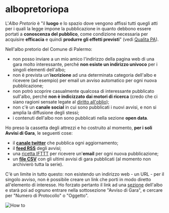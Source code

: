 albopretoriopa
==============

L'*Albo Pretorio* è "il **luogo** e lo spazio dove vengono affissi tutti quegli atti per i quali la legge impone la pubblicazione in quanto debbono essere portati a **conoscenza del pubblico**, come condizione necessaria per acquisire **efficacia** e quindi **produrre gli effetti previsti**" (vedi [Qualita PA](http://qualitapa.gov.it/relazioni-con-i-cittadini/open-government/strumenti-della-pa-digitale/albo-pretorio-on-line/)).

Nell'albo pretorio del Comune di Palermo:
* non posso inviare a un mio amico l'indirizzo della pagina web di una gara molto interessante, perché **non esiste un indirizzo univoco** per i singoli elementi dell'albo;
* non è prevista un'**iscrizione** ad una determinata categoria dell'albo e ricevere (ad esempio) per email un avviso automatico per ogni nuova pubblicazione;
* non potrò scoprire casualmente qualcosa di interessante pubblicato sull'albo, perché **non è indicizzato dai motori di ricerca** (credo che ci siano ragioni sensate legate al [diritto all'oblio](https://it.wikipedia.org/wiki/Diritto_all'oblio));
* non c'è un **canale social** in cui sono pubblicati i nuovi avvisi, e non si amplia la diffusione degli stessi;
* i contenuti dell'albo non sono pubblicati nella sezione **open data**.

Ho preso la cassetta degli attrezzi e ho costruito al momento, **per i soli  Avvisi di Gara**,  le seguenti cose:

* il **[canale twitter](https://twitter.com/albopretoriopa)** che pubblica ogni aggiornamento;
* il **[feed RSS](http://pipes.yahoo.com/pipes/pipe.run?_id=cf98396256f62f6364df2be5bf5b74e1&_render=rss&urlinput1=http%3A%2F%2Falbopretorio.comune.palermo.it%2Falbopretorio%2Fjsp%2Fhome.jsp%3Fmodo%3Dinfo%26info%3Dscelta_tipo_documento.jsp%26AP%3DAP%26TD%3D60%26ARECOD%3D70)** degli avvisi;
* una [ricetta IFTTT](https://ifttt.com/recipes/202623-inviami-un-email-per-ogni-avviso-di-gara-dell-albo-pretorio-del-comune-di-palermo) per ricevere un'**email** per ogni nuova pubblicazione;
* un **[file CSV](http://bit.ly/albopretoriopa_avvisi)** con gli ultimi avvisi di gara pubblicati (al momento non archivierò tutta la serie).

C'è un limite in tutto questo: non esistendo un indirizzo web - un URL - per il singolo avviso, non è possibile creare un link che porti in modo diretto all'elemento di interesse. Ho forzato pertanto il link ad una [sezione](http://albopretorio.comune.palermo.it/albopretorio/jsp/home.jsp?modo=info&info=scelta_tipo_documento.jsp&AP=AP&TD=60&ARECOD=70) dell'albo e starà poi ad ognuno entrare nella sottosezione "Avviso di Gara", e cercare per "Numero di Protocollo" o "Oggetto".

![How to](/guida/albopretoriopa_01_howto.gif?raw=true "How to")
